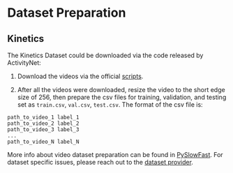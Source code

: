 # Dataset Preparation

## Kinetics

The Kinetics Dataset could be downloaded via the code released by ActivityNet:

1. Download the videos via the official [scripts](https://github.com/activitynet/ActivityNet/tree/master/Crawler/Kinetics).

2. After all the videos were downloaded, resize the video to the short edge size of 256, then prepare the csv files for training, validation, and testing set as `train.csv`, `val.csv`, `test.csv`. The format of the csv file is:

```
path_to_video_1 label_1
path_to_video_2 label_2
path_to_video_3 label_3
...
path_to_video_N label_N
```

More info about video dataset preparation can be found in [PySlowFast](https://github.com/facebookresearch/SlowFast). For dataset specific issues, please reach out to the [dataset provider](https://deepmind.com/research/open-source/kinetics).
